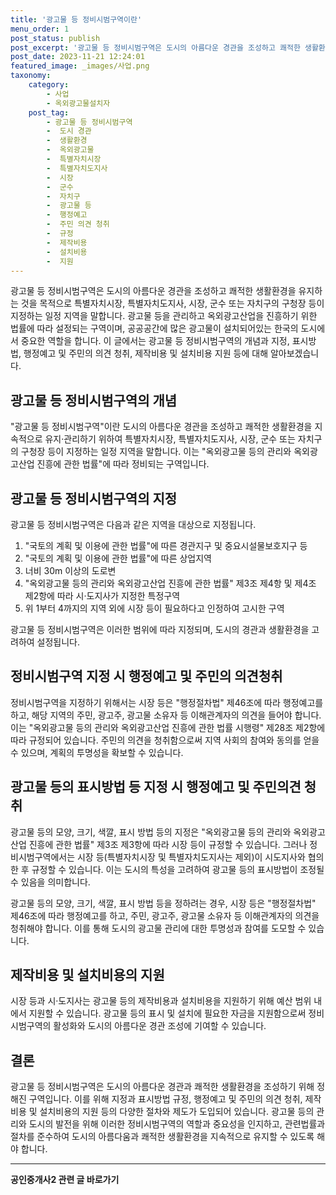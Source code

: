 ```yaml
---
title: '광고물 등 정비시범구역이란'
menu_order: 1
post_status: publish
post_excerpt: '광고물 등 정비시범구역은 도시의 아름다운 경관을 조성하고 쾌적한 생활환경을 유지하는 것을 목적으로 특별자치시장, 특별자치도지사, 시장, 군수 또는 자치구의 구청장 등이 지정하는 일정 지역을 말합니다. 광고물 등을 관리하고 옥외광고산업을 진흥하기 위한 법률에 따라 설정되는 구역이며, 공공공간에 많은 광고물이 설치되어있는 한국의 도시에서 중요한 역할을 합니다.  이 글에서는 광고물 등 정비시범구역의 개념과 지정, 표시방법, 행정예고 및 주민의 의견 청취, 제작비용 및 설치비용 지원 등에 대해 알아보겠습니다.'
post_date: 2023-11-21 12:24:01
featured_image: _images/사업.png
taxonomy:
    category:
        - 사업
        - 옥외광고물설치자
    post_tag:
        - 광고물 등 정비시범구역
        -  도시 경관
        -  생활환경
        -  옥외광고물
        -  특별자치시장
        -  특별자치도지사
        -  시장
        -  군수
        -  자치구
        -  광고물 등
        -  행정예고
        -  주민 의견 청취
        -  규정
        -  제작비용
        -  설치비용
        -  지원
---
```



광고물 등 정비시범구역은 도시의 아름다운 경관을 조성하고 쾌적한 생활환경을 유지하는 것을 목적으로 특별자치시장, 특별자치도지사, 시장, 군수 또는 자치구의 구청장 등이 지정하는 일정 지역을 말합니다. 광고물 등을 관리하고 옥외광고산업을 진흥하기 위한 법률에 따라 설정되는 구역이며, 공공공간에 많은 광고물이 설치되어있는 한국의 도시에서 중요한 역할을 합니다.  이 글에서는 광고물 등 정비시범구역의 개념과 지정, 표시방법, 행정예고 및 주민의 의견 청취, 제작비용 및 설치비용 지원 등에 대해 알아보겠습니다.

## 광고물 등 정비시범구역의 개념

"광고물 등 정비시범구역"이란 도시의 아름다운 경관을 조성하고 쾌적한 생활환경을 지속적으로 유지·관리하기 위하여 특별자치시장, 특별자치도지사, 시장, 군수 또는 자치구의 구청장 등이 지정하는 일정 지역을 말합니다. 이는 "옥외광고물 등의 관리와 옥외광고산업 진흥에 관한 법률"에 따라 정비되는 구역입니다.

## 광고물 등 정비시범구역의 지정

광고물 등 정비시범구역은 다음과 같은 지역을 대상으로 지정됩니다.

1. "국토의 계획 및 이용에 관한 법률"에 따른 경관지구 및 중요시설물보호지구 등
2. "국토의 계획 및 이용에 관한 법률"에 따른 상업지역
3. 너비 30m 이상의 도로변
4. "옥외광고물 등의 관리와 옥외광고산업 진흥에 관한 법률" 제3조 제4항 및 제4조 제2항에 따라 시·도지사가 지정한 특정구역
5. 위 1부터 4까지의 지역 외에 시장 등이 필요하다고 인정하여 고시한 구역

광고물 등 정비시범구역은 이러한 범위에 따라 지정되며, 도시의 경관과 생활환경을 고려하여 설정됩니다.

## 정비시범구역 지정 시 행정예고 및 주민의 의견청취

정비시범구역을 지정하기 위해서는 시장 등은 "행정절차법" 제46조에 따라 행정예고를 하고, 해당 지역의 주민, 광고주, 광고물 소유자 등 이해관계자의 의견을 들어야 합니다. 이는 "옥외광고물 등의 관리와 옥외광고산업 진흥에 관한 법률 시행령" 제28조 제2항에 따라 규정되어 있습니다. 주민의 의견을 청취함으로써 지역 사회의 참여와 동의를 얻을 수 있으며, 계획의 투명성을 확보할 수 있습니다.

## 광고물 등의 표시방법 등 지정 시 행정예고 및 주민의견 청취

광고물 등의 모양, 크기, 색깔, 표시 방법 등의 지정은 "옥외광고물 등의 관리와 옥외광고산업 진흥에 관한 법률" 제3조 제3항에 따라 시장 등이 규정할 수 있습니다. 그러나 정비시범구역에서는 시장 등(특별자치시장 및 특별자치도지사는 제외)이 시도지사와 협의한 후 규정할 수 있습니다. 이는 도시의 특성을 고려하여 광고물 등의 표시방법이 조정될 수 있음을 의미합니다.

광고물 등의 모양, 크기, 색깔, 표시 방법 등을 정하려는 경우, 시장 등은 "행정절차법" 제46조에 따라 행정예고를 하고, 주민, 광고주, 광고물 소유자 등 이해관계자의 의견을 청취해야 합니다. 이를 통해 도시의 광고물 관리에 대한 투명성과 참여를 도모할 수 있습니다.

## 제작비용 및 설치비용의 지원

시장 등과 시·도지사는 광고물 등의 제작비용과 설치비용을 지원하기 위해 예산 범위 내에서 지원할 수 있습니다. 광고물 등의 표시 및 설치에 필요한 자금을 지원함으로써 정비시범구역의 활성화와 도시의 아름다운 경관 조성에 기여할 수 있습니다.

## 결론

광고물 등 정비시범구역은 도시의 아름다운 경관과 쾌적한 생활환경을 조성하기 위해 정해진 구역입니다. 이를 위해 지정과 표시방법 규정, 행정예고 및 주민의 의견 청취, 제작비용 및 설치비용의 지원 등의 다양한 절차와 제도가 도입되어 있습니다. 광고물 등의 관리와 도시의 발전을 위해 이러한 정비시범구역의 역할과 중요성을 인지하고, 관련법률과 절차를 준수하여 도시의 아름다움과 쾌적한 생활환경을 지속적으로 유지할 수 있도록 해야 합니다.
<!-- wp:separator -->
<hr class="wp-block-separator has-alpha-channel-opacity"/>
<!-- /wp:separator -->

<!-- wp:group {"backgroundColor":"base","layout":{"type":"constrained"}} -->
<div class="wp-block-group has-base-background-color has-background"><!-- wp:paragraph {"align":"center","fontSize":"medium"} -->
<p class="has-text-align-center has-large-font-size"><strong>공인중개사2 관련 글 바로가기</strong></p>
<!-- /wp:paragraph -->


<!-- wp:latest-posts
{"categories":[{"id":22741,"count":19,"description":"","link":"https://uknowlaw.com/category/%ea%b3%b5%ec%9d%b8%ec%a4%91%ea%b0%9c%ec%82%ac2/","name":"공인중개사2","slug":"공인중개사2","taxonomy":"category","parent":0,"meta":[],"_links":{"self":[{"href":"https://uknowlaw.com/wp-json/wp/v2/categories/22741"}],"collection":[{"href":"https://uknowlaw.com/wp-json/wp/v2/categories"}],"about":[{"href":"https://uknowlaw.com/wp-json/wp/v2/taxonomies/category"}],"wp:post_type":[{"href":"https://uknowlaw.com/wp-json/wp/v2/posts?categories=22741"}],"curies":[{"name":"wp","href":"https://api.w.org/{rel}","templated":true}]}}],"postsToShow":100,"excerptLength":28,"postLayout":"grid","columns":2,"featuredImageAlign":"left","featuredImageSizeSlug":"large","fontSize":"small"} /--></div>
<!-- /wp:group -->